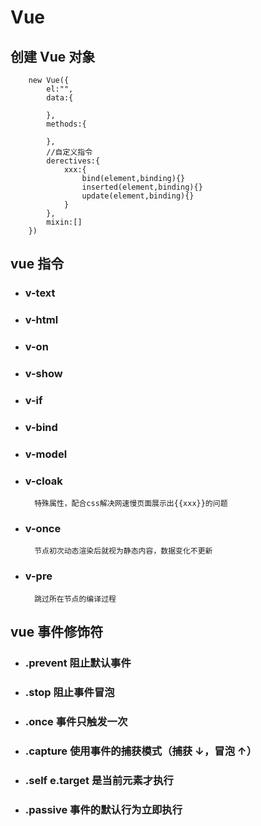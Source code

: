 # Vue

## 创建 Vue 对象

```
    new Vue({
        el:"",
        data:{

        },
        methods:{

        },
        //自定义指令
        derectives:{
            xxx:{
                bind(element,binding){}
                inserted(element,binding){}
                update(element,binding){}
            }
        },
        mixin:[]
    })
```

## vue 指令

- ### v-text
- ### v-html
- ### v-on
- ### v-show
- ### v-if
- ### v-bind
- ### v-model
- ### v-cloak
        特殊属性，配合css解决网速慢页面展示出{{xxx}}的问题
- ### v-once
        节点初次动态渲染后就视为静态内容，数据变化不更新
- ### v-pre
        跳过所在节点的编译过程

## vue 事件修饰符

- ### .prevent 阻止默认事件
- ### .stop 阻止事件冒泡
- ### .once 事件只触发一次
- ### .capture 使用事件的捕获模式（捕获 ↓，冒泡 ↑）
- ### .self e.target 是当前元素才执行
- ### .passive 事件的默认行为立即执行
